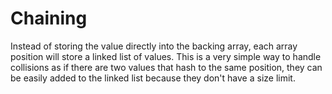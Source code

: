 # Chaining

Instead of storing the value directly into the backing array, each array position will store a linked list of values. This is a very simple way to handle collisions as if there are two values that hash to the same position, they can be easily added to the linked list because they don't have a size limit.
